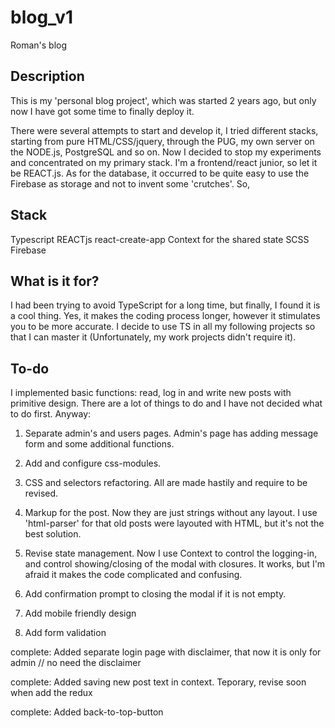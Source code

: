 # blog_v1

Roman's blog

## Description

This is my 'personal blog project', which was started 2 years ago, but only now
I have got some time to finally deploy it.

There were several attempts to start and develop it, I tried different stacks,
starting from pure HTML/CSS/jquery, through the PUG, my own server on the
NODE.js, PostgreSQL and so on. Now I decided to stop my experiments and
concentrated on my primary stack. I'm a frontend/react junior, so let it be
REACT.js. As for the database, it occurred to be quite easy to use the Firebase
as storage and not to invent some 'crutches'. So,

## Stack

Typescript REACTjs react-create-app Context for the shared state SCSS Firebase

## What is it for?

I had been trying to avoid TypeScript for a long time, but finally, I found it
is a cool thing. Yes, it makes the coding process longer, however it stimulates
you to be more accurate. I decide to use TS in all my following projects so that
I can master it (Unfortunately, my work projects didn't require it).

## To-do

I implemented basic functions: read, log in and write new posts with primitive
design. There are a lot of things to do and I have not decided what to do first.
Anyway:

1. Separate admin's and users pages. Admin's page has adding message form and
   some additional functions.
2. Add and configure css-modules.
3. CSS and selectors refactoring. All are made hastily and require to be
   revised.
4. Markup for the post. Now they are just strings without any layout. I use
   'html-parser' for that old posts were layouted with HTML, but it's not the
   best solution.
5. Revise state management. Now I use Context to control the logging-in, and
   control showing/closing of the modal with closures. It works, but I'm afraid
   it makes the code complicated and confusing.

6. Add confirmation prompt to closing the modal if it is not empty.

7. Add mobile friendly design

8. Add form validation

complete: Added separate login page with disclaimer, that now it is only for
admin // no need the disclaimer

complete: Added saving new post text in context. Teporary, revise soon when add
the redux

complete: Added back-to-top-button
